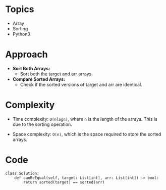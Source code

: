 # Topics
- Array
- Sorting
- Python3

# Approach
- **Sort Both Arrays:**
  - Sort both the target and arr arrays.
- **Compare Sorted Arrays:**
  - Check if the sorted versions of target and arr are identical.
<!-- Describe your approach to solving the problem. -->

# Complexity
- Time complexity: `O(nlogn)`, where `n` is the length of the arrays. This is due to the sorting operation.
<!-- Add your time complexity here, e.g. $$O(n)$$ -->

- Space complexity: `O(n)`, which is the space required to store the sorted arrays.
<!-- Add your space complexity here, e.g. $$O(n)$$ -->

# Code
```
class Solution:
    def canBeEqual(self, target: List[int], arr: List[int]) -> bool:
        return sorted(target) == sorted(arr)
```